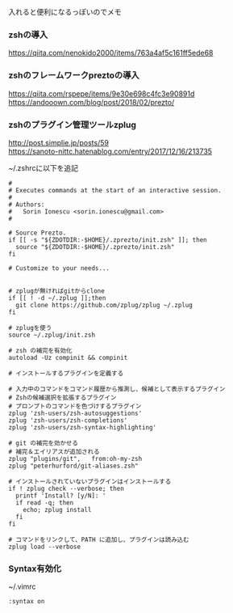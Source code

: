 入れると便利になるっぽいのでメモ

### zshの導入
https://qiita.com/nenokido2000/items/763a4af5c161ff5ede68

### zshのフレームワークpreztoの導入
https://qiita.com/rspepe/items/9e30e698c4fc3e90891d  
https://andooown.com/blog/post/2018/02/prezto/  

### zshのプラグイン管理ツールzplug
http://post.simplie.jp/posts/59  
https://sanoto-nittc.hatenablog.com/entry/2017/12/16/213735  


~/.zshrcに以下を追記 
~~~
#
# Executes commands at the start of an interactive session.
#
# Authors:
#   Sorin Ionescu <sorin.ionescu@gmail.com>
#

# Source Prezto.
if [[ -s "${ZDOTDIR:-$HOME}/.zprezto/init.zsh" ]]; then
  source "${ZDOTDIR:-$HOME}/.zprezto/init.zsh"
fi

# Customize to your needs...


# zplugが無ければgitからclone
if [[ ! -d ~/.zplug ]];then
  git clone https://github.com/zplug/zplug ~/.zplug
fi

# zplugを使う
source ~/.zplug/init.zsh

# zsh の補完を有効化
autoload -Uz compinit && compinit

# インストールするプラグインを定義する

# 入力中のコマンドをコマンド履歴から推測し、候補として表示するプラグイン
# Zshの候補選択を拡張するプラグイン
# プロンプトのコマンドを色づけするプラグイン
zplug 'zsh-users/zsh-autosuggestions'
zplug 'zsh-users/zsh-completions'
zplug 'zsh-users/zsh-syntax-highlighting'

# git の補完を効かせる
# 補完＆エイリアスが追加される
zplug "plugins/git",   from:oh-my-zsh
zplug "peterhurford/git-aliases.zsh"

# インストールされていないプラグインはインストールする
if ! zplug check --verbose; then
  printf 'Install? [y/N]: '
  if read -q; then
    echo; zplug install
  fi
fi

# コマンドをリンクして、PATH に追加し、プラグインは読み込む
zplug load --verbose
~~~

### Syntax有効化

~/.vimrc
~~~
:syntax on
~~~
